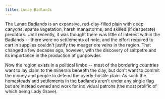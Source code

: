 ```yaml
---
title: Lunae Badlands
---
```


The Lunae Badlands is an expansive, red-clay-filled plain with deep canyons, sparse vegetation, harsh manastorms, and skilled (if desperate) predators. Until recently, it was thought there was little of interest within the Badlands -- there were no settlements of note, and the effort required to cart in supplies couldn't justify the meager ore veins in the region. That changed a few decades ago, however, with the discovery of saltpetre and its importance in the production of gunpowder.

Now the region exists in a political limbo -- most of the bordering countries want to lay claim to the minerals beneath the clay, but don't want to commit the money and people to defend the overly-hostile plain. As such the homesteads and settlements in the badlands aren't under any single flag but are instead owned and work for individual patrons (the most prolific of which being Lady Grave).
